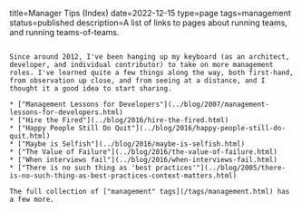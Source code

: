 title=Manager Tips (Index)
date=2022-12-15
type=page
tags=management
status=published
description=A list of links to pages about running teams, and running teams-of-teams.
~~~~~~

Since around 2012, I've been hanging up my keyboard (as an architect, developer, and individual contributor) to take on more management roles. I've learned quite a few things along the way, both first-hand, from observation up close, and from seeing at a distance, and I thought it a good idea to start sharing.

* ["Management Lessons for Developers"](../blog/2007/management-lessons-for-developers.html)
* ["Hire the Fired"](../blog/2016/hire-the-fired.html)
* ["Happy People Still Do Quit"](../blog/2016/happy-people-still-do-quit.html)
* ["Maybe is Selfish"](../blog/2016/maybe-is-selfish.html)
* ["The Value of Failure"](../blog/2016/the-value-of-failure.html)
* ["When interviews fail"](../blog/2016/when-interviews-fail.html)
* ["There is no such thing as 'best practices'"](../blog/2005/there-is-no-such-thing-as-best-practices-context-matters.html)

The full collection of ["management" tags](/tags/management.html) has a few more.
